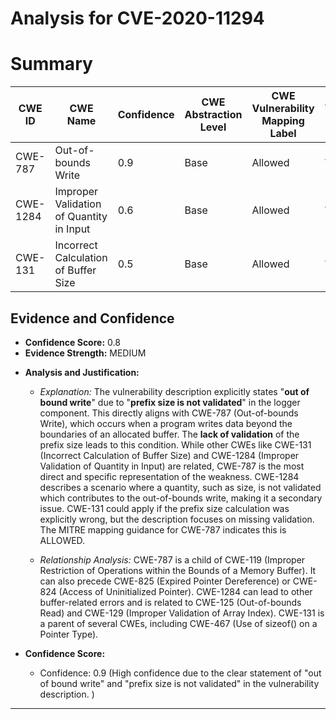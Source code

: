 # Analysis for CVE-2020-11294

# Summary
| CWE ID | CWE Name | Confidence | CWE Abstraction Level | CWE Vulnerability Mapping Label | CWE-Vulnerability Mapping Notes |
|---|---|---|---|---|---|
| CWE-787 | Out-of-bounds Write | 0.9 | Base | Allowed | Acceptable-Use |
| CWE-1284 | Improper Validation of Quantity in Input | 0.6 | Base | Allowed | Acceptable-Use |
| CWE-131 | Incorrect Calculation of Buffer Size | 0.5 | Base | Allowed | Acceptable-Use |

## Evidence and Confidence

*   **Confidence Score:** 0.8
*   **Evidence Strength:** MEDIUM

- **Analysis and Justification:**  
  - *Explanation:* The vulnerability description explicitly states "**out of bound write**" due to "**prefix size is not validated**" in the logger component. This directly aligns with CWE-787 (Out-of-bounds Write), which occurs when a program writes data beyond the boundaries of an allocated buffer. The **lack of validation** of the prefix size leads to this condition. While other CWEs like CWE-131 (Incorrect Calculation of Buffer Size) and CWE-1284 (Improper Validation of Quantity in Input) are related, CWE-787 is the most direct and specific representation of the weakness. CWE-1284 describes a scenario where a quantity, such as size, is not validated which contributes to the out-of-bounds write, making it a secondary issue. CWE-131 could apply if the prefix size calculation was explicitly wrong, but the description focuses on missing validation. The MITRE mapping guidance for CWE-787 indicates this is ALLOWED.

  - *Relationship Analysis:* CWE-787 is a child of CWE-119 (Improper Restriction of Operations within the Bounds of a Memory Buffer). It can also precede CWE-825 (Expired Pointer Dereference) or CWE-824 (Access of Uninitialized Pointer). CWE-1284 can lead to other buffer-related errors and is related to CWE-125 (Out-of-bounds Read) and CWE-129 (Improper Validation of Array Index). CWE-131 is a parent of several CWEs, including CWE-467 (Use of sizeof() on a Pointer Type).

- **Confidence Score:**
  - Confidence: 0.9 (High confidence due to the clear statement of "out of bound write" and "prefix size is not validated" in the vulnerability description. )

---